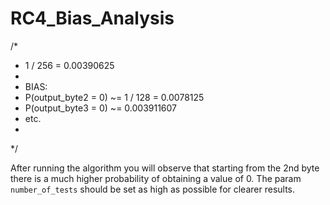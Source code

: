 # RC4_Bias_Analysis

/* 
 * 1 / 256 = 0.00390625
 *
 * BIAS:
 * P(output_byte2 = 0) ~= 1 / 128 = 0.0078125
 * P(output_byte3 = 0) ~= 0.003911607
 * etc.
 * 
 */

After running the algorithm you will observe that starting from the 2nd byte there is a much higher probability of obtaining a value of 0.
The param ```number_of_tests``` should be set as high as possible for clearer results.
